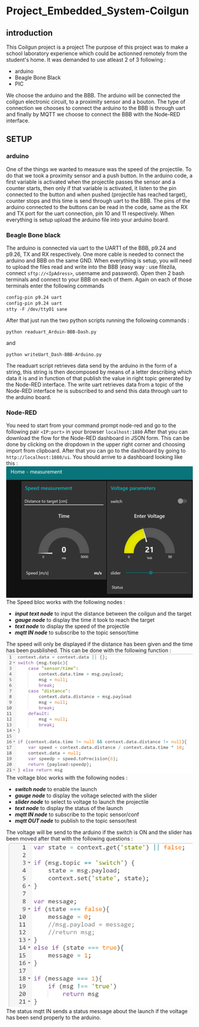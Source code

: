 # Project_Embedded_System-Coilgun
## introduction
This Coilgun project is a project 
The purpose of this project was to make a school laboratory experience which could be actionned remotely from the student's home. It was demanded to use atleast 2 of 3 following : 
- arduino
- Beagle Bone Black
- PIC

We choose the arduino and the BBB. The arduino will be connected the coilgun electronic circuit, to a proximity sensor and a bouton. The type of connection we chooses to connect the arduino to the BBB is through uart and finally by MQTT we choose to connect the BBB with the Node-RED interface. 

## SETUP
### arduino
One of the things we wanted to measure was the speed of the projectile. To do that we took a proximity sensor and a push button. In the arduino code, a first variable is activated when the projectile passes the sensor and a counter starts, then only if that variable is activated, it listen to the pin connected to the button and when pushed (projectile has reached target), counter stops and this time is send through uart to the BBB. The pins of the arduino connected to the buttons can be read in the code, same as the RX and TX port for the uart connection, pin 10 and 11 respectively.
When everything is setup upload the arduino file into your arduino board.
### Beagle Bone black
The arduino is connected via uart to the UART1 of the BBB, p9.24 and p9.26, TX and RX respectively. One more cable is needed to connect the arduino and BBB on the same GND. 
When everything is setup, you will need to upload the files read and write into the BBB (easy way : use filezila, connect `sftp://<IpAdress>`, username and password).
Open then 2 bash terminals and connect to your BBB on each of them. Again on each of those terminals enter the following commands
```
config-pin p9.24 uart
config-pin p9.24 uart
stty -F /dev/ttyO1 sane
```
After that just run the two python scripts running the following commands : 
```
python readuart_Arduin-BBB-Dash.py
```
and 
```
python writeUart_Dash-BBB-Arduino.py
```
The readuart script retrieves data send by the arduino in the form of a string, this string is then decomposed by means of a letter describing which data it is and in function of that publish the value in right topic generated by the Node-RED interface. 
The write uart retrieves data from a topic of the Node-RED interface he is subscribed to and send this data through uart to the arduino board.
### Node-RED
You need to start from your command prompt node-red and go to the following pair `<IP:port>` in your browser `localhost:1880`
After that you can download the flow for the Node-RED dashboard in JSON form. This can be done by clicking on the dropdown in the upper right corner and choosing import from clipboard. After that you can go to the dashboard by going to `http://localhost:1880/ui`.
You should arrive to a dashboard looking like this : 
<img src="screenshots/dashboard.png" width="600px">
The Speed bloc works with the following nodes :
- **_input text node_** to input the distance between the coilgun and the target
- **_gauge node_** to display the time it took to reach the target
- **_text node_** to display the speed of the projectile
- **_mqtt IN node_** to subscribe to the topic sensor/time

The speed will only be displayed if the distance has been given and the time has been pusblished. This can be done with the following function :
<img src="screenshots/flow-speed.png" width="600px">
The voltage bloc works with the following nodes :
- **_switch node_** to enable the launch 
- **_gauge node_** to display the voltage selected with the slider
- **_slider node_** to select to voltage to launch the projectile
- **_text node_** to display the status of the launch
- **_mqtt IN node_** to subscribe to the topic sensor/conf
- **_mqtt OUT node_** to publish to the topic sensor/test

The voltage will be send to the arduino if the switch is ON and the slider has been moved after that with the following questions :
<img src="screenshots/flow-voltage.png" width="600px">
The status mqtt IN sends a status message about the launch if the voltage has been send properly to the arduino.
